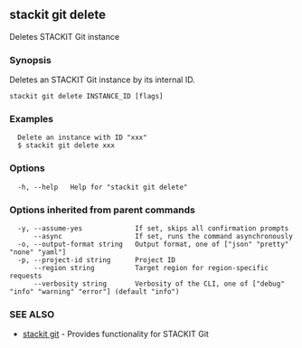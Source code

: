 ## stackit git delete

Deletes STACKIT Git instance

### Synopsis

Deletes an STACKIT Git instance by its internal ID.

```
stackit git delete INSTANCE_ID [flags]
```

### Examples

```
  Delete an instance with ID "xxx"
  $ stackit git delete xxx
```

### Options

```
  -h, --help   Help for "stackit git delete"
```

### Options inherited from parent commands

```
  -y, --assume-yes             If set, skips all confirmation prompts
      --async                  If set, runs the command asynchronously
  -o, --output-format string   Output format, one of ["json" "pretty" "none" "yaml"]
  -p, --project-id string      Project ID
      --region string          Target region for region-specific requests
      --verbosity string       Verbosity of the CLI, one of ["debug" "info" "warning" "error"] (default "info")
```

### SEE ALSO

* [stackit git](./stackit_git.md)	 - Provides functionality for STACKIT Git

